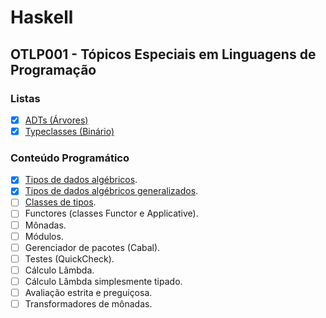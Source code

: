 # Haskell

## OTLP001 - Tópicos Especiais em Linguagens de Programação

### Listas
- [x] [ADTs (Árvores)](assignments/lista-01.hs)
- [x] [Typeclasses (Binário)](assignments/lista-02.hs)

### Conteúdo Programático
- [x] [Tipos de dados algébricos](classes/adt.hs).
- [x] [Tipos de dados algébricos generalizados](classes/gadt.hs).
- [ ] [Classes de tipos](classes/typeclasses.hs).
- [ ] Functores (classes Functor e Applicative).
- [ ] Mônadas.
- [ ] Módulos.
- [ ] Gerenciador de pacotes (Cabal).
- [ ] Testes (QuickCheck).
- [ ] Cálculo Lâmbda.
- [ ] Cálculo Lâmbda simplesmente tipado.
- [ ] Avaliação estrita e preguiçosa.
- [ ] Transformadores de mônadas.
